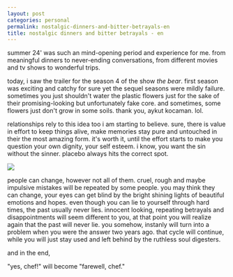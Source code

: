 ```yaml
---
layout: post
categories: personal
permalink: nostalgic-dinners-and-bitter-betrayals-en
title: nostalgic dinners and bitter betrayals - en
---
```

summer 24' was such an mind-opening period and experience for me. from meaningful dinners to never-ending conversations, from different movies and tv shows to wonderful trips.

today, i saw the trailer for the season 4 of the show _the bear_. first season was exciting and catchy for sure yet the sequel seasons were mildly failure. sometimes you just shouldn't water the plastic flowers just for the sake of their promising-looking but unfortunately fake core. and sometimes, some flowers just don't grow in some soils. thank you, aykut kocaman. lol.

relationships rely to this idea too i am starting to believe. sure, there is value in effort to keep things alive, make memories stay pure and untouched in their the most amazing form. it's worth it, until the effort starts to make you question your own dignity, your self esteem. i know, you want the sin without the sinner. placebo always hits the correct spot.

![]({{site.baseurl}}images/thebear.png)

people can change, however not all of them. cruel, rough and maybe impulsive mistakes will be repeated by some people. you may think they can change, your eyes can get blind by the bright shining lights of beautiful emotions and hopes. even though you can lie to yourself through hard times, the past usually never lies. innocent looking, repeating betrayals and disappointments will seem different to you, at that point you will realize again that the past will never lie. you somehow, instanly will turn into a problem when you were the answer two years ago. that cycle will continue, while you will just stay used and left behind by the ruthless soul digesters.

and in the end,

"yes, chef!" will become "farewell, chef."
